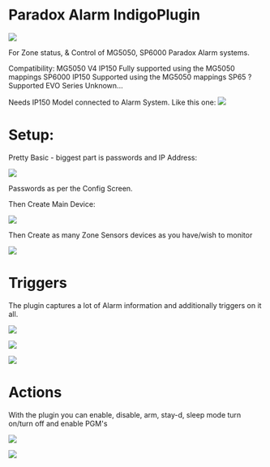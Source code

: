 # Paradox Alarm IndigoPlugin

![](https://github.com/Ghawken/SpectrumIndigo/blob/master/ParadoxAlarm.indigoPlugin/Contents/Resources/icon.png?raw=true)

For Zone status, & Control of MG5050, SP6000 Paradox Alarm systems.

Compatibility:
MG5050 V4	IP150	Fully supported using the MG5050 mappings
SP6000	IP150	Supported using the MG5050 mappings
SP65	?	Supported
EVO Series Unknown...

Needs IP150 Model connected to Alarm System.  Like this one:
![](https://github.com/Ghawken/SpectrumIndigo/blob/master/ParadoxAlarm.indigoPlugin/Contents/Resources/PDX-IP150.jpg?raw=true)

# Setup:

Pretty Basic - biggest part is passwords and IP Address:

![](https://github.com/Ghawken/SpectrumIndigo/blob/master/ParadoxAlarm.indigoPlugin/Contents/Resources/PluginConfig.png?raw=true)

Passwords as per the Config Screen.

Then Create Main Device:

![](https://github.com/Ghawken/SpectrumIndigo/blob/master/ParadoxAlarm.indigoPlugin/Contents/Resources/AllDevices.png?raw=true)

Then Create as many Zone Sensors devices as you have/wish to monitor

![](https://github.com/Ghawken/SpectrumIndigo/blob/master/ParadoxAlarm.indigoPlugin/Contents/Resources/AlarmSensors.png?raw=true)


# Triggers

The plugin captures a lot of Alarm information and additionally triggers on it all.

![](https://github.com/Ghawken/SpectrumIndigo/blob/master/ParadoxAlarm.indigoPlugin/Contents/Resources/EventBellStatus.png?raw=true)

![](https://github.com/Ghawken/SpectrumIndigo/blob/master/ParadoxAlarm.indigoPlugin/Contents/Resources/EventPartitionStatus.png?raw=true)

![](https://github.com/Ghawken/SpectrumIndigo/blob/master/ParadoxAlarm.indigoPlugin/Contents/Resources/EventTroubleDetected.png?raw=true)


# Actions

With the plugin you can enable, disable, arm, stay-d, sleep mode turn on/turn off and enable PGM's

![](https://github.com/Ghawken/SpectrumIndigo/blob/master/ParadoxAlarm.indigoPlugin/Contents/Resources/ActionSleep.png?raw=true)

![](https://github.com/Ghawken/SpectrumIndigo/blob/master/ParadoxAlarm.indigoPlugin/Contents/Resources/ActionPGM.png?raw=true)




